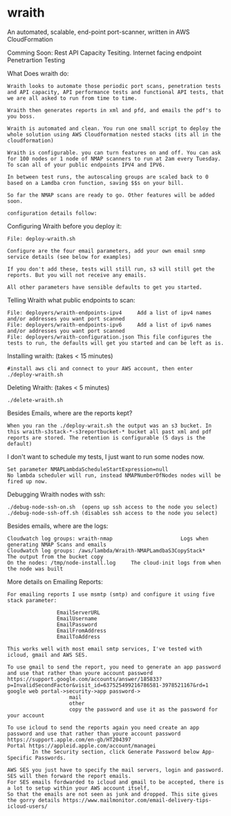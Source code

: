 # wraith

An automated, scalable, end-point port-scanner, written in AWS CloudFormation

Comming Soon: Rest API Capacity Tesiting. Internet facing endpoint Penetrartion Testing


What Does wraith do:

	Wraith looks to automate those periodic port scans, penetration tests and API capacity, API performance tests and functional API tests, that we are all asked to run from time to time. 

	Wraith then generates reports in xml and pfd, and emails the pdf's to you boss.

	Wraith is automated and clean. You run one small script to deploy the whole solution using AWS Cloudformation nested stacks (its all in the cloudformation)

	Wraith is configurable. you can turn features on and off. You can ask for 100 nodes or 1 node of NMAP scanners to run at 2am every Tuesday. To scan all of your public endpoints IPV4 and IPV6. 

	In between test runs, the autoscaling groups are scaled back to 0 based on a Lamdba cron function, saving $$s on your bill. 

	So far the NMAP scans are ready to go. Other features will be added soon. 
	
	configuration details follow:
	

Configuring Wraith before you deploy it:

	File: deploy-wraith.sh 

	Configure are the four email parameters, add your own email snmp service details (see below for examples)

	If you don't add these, tests will still run, s3 will still get the reports. But you will not receive any emails.

	All other parameters have sensible defaults to get you started.

Telling Wraith what public endpoints to scan:

	File: deployers/wraith-endpoints-ipv4     Add a list of ipv4 names and/or addresses you want port scanned
	File: deployers/wraith-endpoints-ipv6     Add a list of ipv6 names and/or addresses you want port scanned
	File: deployers/wraith-configuration.json This file configures the tests to run, the defaults will get you started and can be left as is.

Installing wraith: (takes < 15 minutes)

	#install aws cli and connect to your AWS account, then enter
	./deploy-wraith.sh

Deleting Wraith: (takes < 5 minutes)

	./delete-wraith.sh

Besides Emails, where are the reports kept?

	When you ran the ./deploy-wrait.sh the output was an s3 bucket. In this wraith-s3stack-*-s3reportbucket-* bucket all past xml and pdf reports are stored. The retention is configurable (5 days is the default)

I don't want to schedule my tests, I just want to run some nodes now. 

	Set parameter NMAPLambdaScheduleStartExpression=null
	No lambda scheduler will run, instead NMAPNumberOfNodes nodes will be fired up now.

Debugging Wraith nodes with ssh:

	./debug-node-ssh-on.sh  (opens up ssh access to the node you select)
	./debug-node-ssh-off.sh (disables ssh access to the node you select)

Besides emails, where are the logs:

	Cloudwatch log groups: wraith-nmap						Logs when generating NMAP Scans and emails
	Cloudwatch log groups: /aws/lambda/Wraith-NMAPLamdbaS3CopyStack*	The output from the bucket copy
	On the nodes: /tmp/node-install.log 	The cloud-init logs from when the node was built

More details on Emailing Reports:

	For emailing reports I use msmtp (smtp) and configure it using five stack parameter:

                    EmailServerURL
                    EmailUsername
                    EmailPassword
                    EmailFromAddress
                    EmailToAddress

	This works well with most email smtp services, I've tested with icloud, gmail and AWS SES.

	To use gmail to send the report, you need to generate an app password and use that rather than youre account password
	https://support.google.com/accounts/answer/185833?p=InvalidSecondFactor&visit_id=637525499216786581-3978521167&rd=1
	google web portal->security->app password->
                        mail
                        other
                        copy the password and use it as the password for your account

	To use icloud to send the reports again you need create an app password and use that rather than youre account password
	https://support.apple.com/en-gb/HT204397
	Portal https://appleid.apple.com/account/managei
      		In the Security section, click Generate Password below App-Specific Passwords.

	AWS SES you just have to specify the mail servers, login and password. SES will then forward the report emails.
	For SES emails fordwarded to icloud and gmail to be accepted, there is a lot to setup within your AWS account itself, 
	So that the emails are not seen as junk and dropped. This site gives the gorry details https://www.mailmonitor.com/email-delivery-tips-icloud-users/ 


